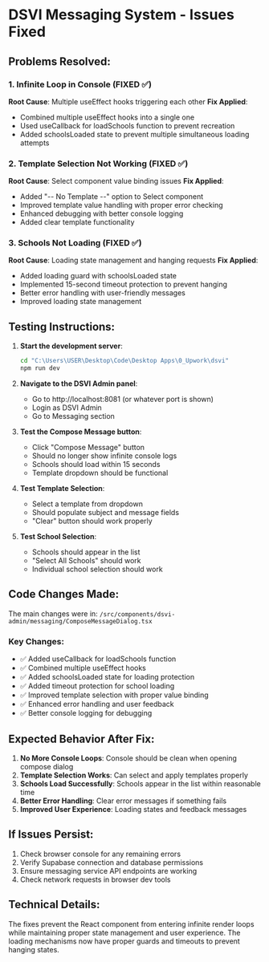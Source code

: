 # DSVI Messaging System - Issues Fixed

## Problems Resolved:

### 1. Infinite Loop in Console (FIXED ✅)
**Root Cause**: Multiple useEffect hooks triggering each other
**Fix Applied**:
- Combined multiple useEffect hooks into a single one
- Used useCallback for loadSchools function to prevent recreation
- Added schoolsLoaded state to prevent multiple simultaneous loading attempts

### 2. Template Selection Not Working (FIXED ✅)
**Root Cause**: Select component value binding issues
**Fix Applied**:
- Added "-- No Template --" option to Select component
- Improved template value handling with proper error checking
- Enhanced debugging with better console logging
- Added clear template functionality

### 3. Schools Not Loading (FIXED ✅)
**Root Cause**: Loading state management and hanging requests
**Fix Applied**:
- Added loading guard with schoolsLoaded state
- Implemented 15-second timeout protection to prevent hanging
- Better error handling with user-friendly messages
- Improved loading state management

## Testing Instructions:

1. **Start the development server**:
   ```bash
   cd "C:\Users\USER\Desktop\Code\Desktop Apps\0_Upwork\dsvi"
   npm run dev
   ```

2. **Navigate to the DSVI Admin panel**:
   - Go to http://localhost:8081 (or whatever port is shown)
   - Login as DSVI Admin
   - Go to Messaging section

3. **Test the Compose Message button**:
   - Click "Compose Message" button
   - Should no longer show infinite console logs
   - Schools should load within 15 seconds
   - Template dropdown should be functional
4. **Test Template Selection**:
   - Select a template from dropdown
   - Should populate subject and message fields
   - "Clear" button should work properly

5. **Test School Selection**:
   - Schools should appear in the list
   - "Select All Schools" should work
   - Individual school selection should work

## Code Changes Made:

The main changes were in:
`/src/components/dsvi-admin/messaging/ComposeMessageDialog.tsx`

### Key Changes:
- ✅ Added useCallback for loadSchools function
- ✅ Combined multiple useEffect hooks
- ✅ Added schoolsLoaded state for loading protection
- ✅ Added timeout protection for school loading
- ✅ Improved template selection with proper value binding
- ✅ Enhanced error handling and user feedback
- ✅ Better console logging for debugging

## Expected Behavior After Fix:

1. **No More Console Loops**: Console should be clean when opening compose dialog
2. **Template Selection Works**: Can select and apply templates properly
3. **Schools Load Successfully**: Schools appear in the list within reasonable time
4. **Better Error Handling**: Clear error messages if something fails
5. **Improved User Experience**: Loading states and feedback messages

## If Issues Persist:

1. Check browser console for any remaining errors
2. Verify Supabase connection and database permissions
3. Ensure messaging service API endpoints are working
4. Check network requests in browser dev tools

## Technical Details:

The fixes prevent the React component from entering infinite render loops while maintaining proper state management and user experience. The loading mechanisms now have proper guards and timeouts to prevent hanging states.